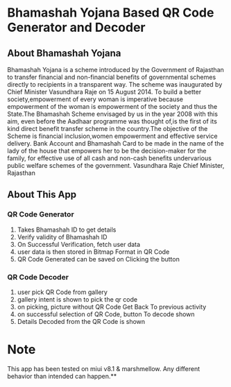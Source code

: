 # Bhamashah Yojana Based QR Code Generator and Decoder

## About Bhamashah Yojana

Bhamashah Yojana is a scheme introduced by the Government of Rajasthan to transfer financial and non-financial benefits of governmental schemes directly to recipients in a transparent way. The scheme was inaugurated by Chief Minister Vasundhara Raje on 15 August 2014.
	To build a better society,empowerment of every woman is imperative because empowerment of the woman is empowerment of the society and thus the State.The Bhamashah Scheme envisaged by us in the year 2008 with this aim, even before the Aadhaar programme was thought of,is the first of its kind direct benefit transfer scheme in the country.The objective of the Scheme is financial inclusion,women empowerment and effective service delivery.
	Bank Account and Bhamashah Card to be made in the name of the lady of the house that empowers her to be the decision-maker for the family, for effective use of all cash and non-cash benefits undervarious public welfare schemes of the government.
																													     Vasundhara Raje															Chief Minister, Rajasthan


## About This App

### QR Code Generator
1. Takes Bhamashah ID to get details
2. Verify validity of Bhamashah ID
3. On Successful Verification, fetch user data
4. user data is then stored in Bitmap Format in QR Code
5. QR Code Generated can be saved on Clicking the button

### QR Code Decoder
1. user pick QR Code from gallery
2. gallery intent is shown to pick the qr code
3. on picking, picture without QR Code Get Back To previous activity
4. on successful selection of QR Code, button To decode shown
5. Details Decoded from the QR Code is shown	
	
											

# Note
This app has been tested on miui v8.1 & marshmellow. Any different behavior than intended can happen.**
